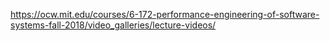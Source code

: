 https://ocw.mit.edu/courses/6-172-performance-engineering-of-software-systems-fall-2018/video_galleries/lecture-videos/
